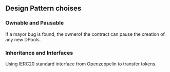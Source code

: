 ## Design Pattern choises

### Ownable and Pausable
If a mayor bug is found, the ownerof the contract can pause the creation of any new DPools.

### Inheritance and Interfaces
Using IERC20 standard interface from Openzeppelin to transfer tokens.

